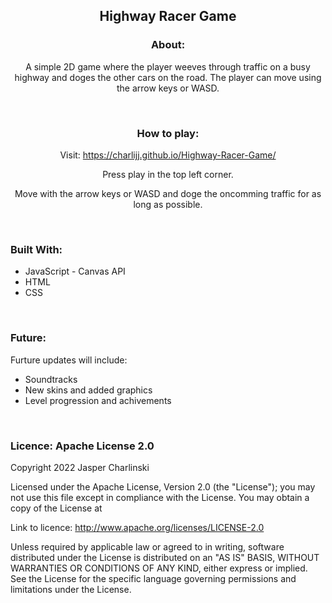 <h2 align="center">Highway Racer Game</h2>


<h3 align="center">About: </h3>
<p align="center">A simple 2D game where the player weeves through traffic on a busy highway and doges the other cars on the road. The player can move using the arrow keys or WASD. </p>
<br />

<h3 align="center">How to play:</h3>
<p align="center">Visit: <a href="https://charlijj.github.io/Highway-Racer-Game/">https://charlijj.github.io/Highway-Racer-Game/</a></p>
<p align="center">Press play in the top left corner.</p>
<p align="center">Move with the arrow keys or WASD and doge the oncomming traffic for as long as possible.</p>

<br />

<h3>Built With: </h3>

<ul>
  <li>JavaScript - Canvas API</li>
  <li>HTML</li>
  <li>CSS</li>
</ul>

<br />

<h3>Future:</h3>
<p>Furture updates will include: </p>
<ul>
  <li>Soundtracks</li>
  <li>New skins and added graphics</li>
  <li>Level progression and achivements</li>
</ul>

<br />

<h3>Licence: Apache License 2.0</h3>
<p>Copyright 2022 Jasper Charlinski</p>
<p>Licensed under the Apache License, Version 2.0 (the "License"); you may not use this file except in compliance with the License. You may obtain a copy of the License at</p>
<p>Link to licence: <a href="http://www.apache.org/licenses/LICENSE-2.0">http://www.apache.org/licenses/LICENSE-2.0</a>
<p>Unless required by applicable law or agreed to in writing, software distributed under the License is distributed on an "AS IS" BASIS, WITHOUT WARRANTIES OR CONDITIONS OF ANY KIND, either express or implied. See the License for the specific language governing permissions and limitations under the License.</p>
